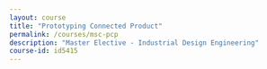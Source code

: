 ```yaml
---
layout: course
title: "Prototyping Connected Product"
permalink: /courses/msc-pcp
description: "Master Elective - Industrial Design Engineering"
course-id: id5415
---
```



